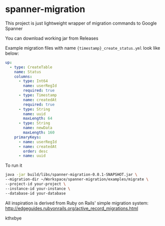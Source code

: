 # spanner-migration
This project is just lightweight wrapper of migration commands to Google Spanner

You can download working jar from Releases

Example migration files with name `{timestamp}_create_status.yml` look like below:

```yaml
up:
  - type: CreateTable
    name: Status
    columns:
      - type: Int64
        name: userRegId
        required: true
      - type: Timestamp
        name: createdAt
        required: true
      - type: String
        name: uuid
        maxLength: 64
      - type: String
        name: newData
        maxLength: 160
    primaryKeys:
      - name: userRegId
      - name: createdAt
        order: desc
      - name: uuid
```

To run it
```bash
java -jar build/libs/spanner-migration-0.0.1-SNAPSHOT.jar \
--migration-dir ~/Workspace/spanner-migration/examples/migrate \
--project-id your-project \
--instance-id your-instance \
--database-id your-database
```
All inspiration is derived from Ruby on Rails' simple migration system: http://edgeguides.rubyonrails.org/active_record_migrations.html

kthxbye
